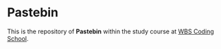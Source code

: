 # Pastebin
This is the repository of **Pastebin** within the study course at [WBS Coding School](https://www.wbscodingschool.com/).

